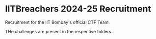 # IITBreachers 2024-25 Recruitment

Recruitment for the IIT Bombay's official CTF Team.

THe challenges are present in the respective folders.

